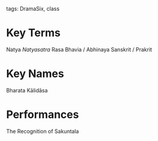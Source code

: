 tags: DramaSix, class

# Key Terms
Natya
_Natyasatra_
Rasa
Bhavia / Abhinaya
Sanskrit / Prakrit

# Key Names
Bharata
Kālidāsa

# Performances
The Recognition of Sakuntala